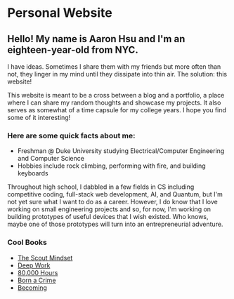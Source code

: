 # Personal Website

## Hello! My name is Aaron Hsu and I'm an eighteen-year-old from NYC.

I have ideas. Sometimes I share them with my friends but more often than not, they linger in my mind until they dissipate into thin air. The solution: this website! 

This website is meant to be a cross between a blog and a portfolio, a place where I can share my random thoughts and showcase my projects. It also serves as somewhat of a time capsule for my college years. I hope you find some of it interesting!

### Here are some quick facts about me:
- Freshman @ Duke University studying Electrical/Computer Engineering and Computer Science
- Hobbies include rock climbing, performing with fire, and building keyboards

Throughout high school, I dabbled in a few fields in CS including competitive coding, full-stack web development, AI, and Quantum, but I'm not yet sure what I want to do as a career. However, I do know that I love working on small engineering projects and so, for now, I'm working on building prototypes of useful devices that I wish existed. Who knows, maybe one of those prototypes will turn into an entrepreneurial adventure.

### Cool Books
- [The Scout Mindset](https://g.co/kgs/mr1axk)
- [Deep Work](https://g.co/kgs/MNxee5)
- [80,000 Hours](https://80000hours.org/book/)
- [Born a Crime](https://g.co/kgs/Y83TTW)
- [Becoming](https://g.co/kgs/4thF7i)